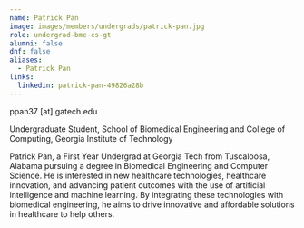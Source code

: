 ```yaml
---
name: Patrick Pan
image: images/members/undergrads/patrick-pan.jpg
role: undergrad-bme-cs-gt
alumni: false
dnf: false
aliases:
  - Patrick Pan
links:
  linkedin: patrick-pan-49826a28b
---
```


ppan37 [at] gatech.edu

Undergraduate Student, School of Biomedical Engineering and College of Computing, Georgia Institute of Technology

Patrick Pan, a First Year Undergrad at Georgia Tech from Tuscaloosa, Alabama pursuing a degree in Biomedical Engineering and Computer Science. He is interested in new healthcare technologies, healthcare innovation, and advancing patient outcomes with the use of artificial intelligence and machine learning. By integrating these technologies with biomedical engineering, he aims to drive innovative and affordable solutions in healthcare to help others.
